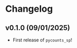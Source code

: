 # Changelog

<!--next-version-placeholder-->

## v0.1.0 (09/01/2025)

- First release of `pycounts_sp`!